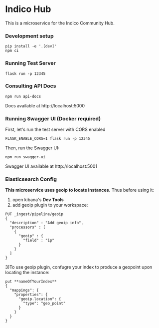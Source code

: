 # Indico Hub

This is a microservice for the Indico Community Hub.

### Development setup
```
pip install -e '.[dev]'
npm ci
```

### Running Test Server
```
flask run -p 12345
```

### Consulting API Docs
```
npm run api-docs
```

Docs available at http://localhost:5000

### Running Swagger UI (Docker required)

First, let's run the test server with CORS enabled
```
FLASK_ENABLE_CORS=1 flask run -p 12345
```

Then, run the Swagger UI:
```
npm run swagger-ui
```

Swagger UI available at http://localhost:5001

 
### Elasticsearch Config 
**This microservice uses geoip to locate instances.** Thus before using it: 
1) open kibana's **Dev Tools** 
2) add geoip plugin to your workspace: 
```
PUT _ingest/pipeline/geoip 
{ 
  "description" : "Add geoip info", 
  "processors" : [ 
    { 
      "geoip" : { 
        "field" : "ip" 
      } 
    } 
  ] 
}        
``` 
   3)To use geoip plugin, confugre your index to produce a geopoint upon locating the instance: 
``` 
put **nameOfYourIndex** 
{ 
  "mappings": { 
    "properties": { 
      "geoip.location": { 
        "type": "geo_point" 
      } 
    } 
  } 
} 
```

